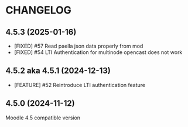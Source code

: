 CHANGELOG
=========

4.5.3 (2025-01-16)
------------------
* [FIXED] #57 Read paella json data properly from mod
* [FIXED] #54 LTI Authentication for multinode opencast does not work


4.5.2 aka 4.5.1 (2024-12-13)
------------------
* [FEATURE] #52 Reintroduce LTI authentication feature

 
4.5.0 (2024-11-12)
------------------
Moodle 4.5 compatible version

